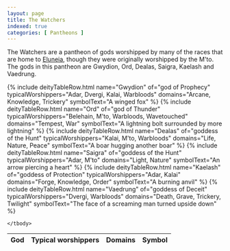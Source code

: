 ```yaml
---
layout: page
title: The Watchers
indexed: true
categories: [ Pantheons ]
---
```


The Watchers are a pantheon of gods worshipped by many of the races that are home to [Eluneia](/locations/eluneia), though they were originally worshipped by the M'to. The gods in this pantheon are Gwydion, Ord, Dealas, Saigra, Kaelash and Vaedrung. 

<table>
    <thead>
        <tr>
            <th class="text-center">God</th>
            <th class="text-center">Typical worshippers</th>
            <th class="text-center">Domains</th>
            <th class="text-center">Symbol</th>
        </tr>
    </thead>
    <tbody>
    {% include deityTableRow.html 
                name="Gwydion" 
                of="god of Prophecy" 
                typicalWorshippers="Adar, Dvergi, Kalai, Warbloods" 
                domains="Arcane, Knowledge, Trickery" 
                symbolText="A winged fox" %}
    {% include deityTableRow.html 
                name="Ord" 
                of="god of Thunder" 
                typicalWorshippers="Belehain, M'to, Warbloods, Wavetouched" 
                domains="Tempest, War" 
                symbolText="A lightning bolt surrounded by more lightning" %}
    {% include deityTableRow.html 
                name="Dealas" 
                of="goddess of the Hunt" 
                typicalWorshippers="Kalai, M'to, Warbloods" 
                domains="Life, Nature, Peace" 
                symbolText="A boar hugging another boar" %}
    {% include deityTableRow.html 
                name="Saigra" 
                of="goddess of the Hunt" 
                typicalWorshippers="Adar, M'to" 
                domains="Light, Nature" 
                symbolText="An arrow piercing a heart" %}
    {% include deityTableRow.html 
                name="Kaelash" 
                of="goddess of Protection" 
                typicalWorshippers="Adar, Kalai" 
                domains="Forge, Knowledge, Order" 
                symbolText="A burning anvil" %}
    {% include deityTableRow.html 
                name="Vaedrung" 
                of="goddess of Deceit" 
                typicalWorshippers="Dvergi, Warbloods" 
                domains="Death, Grave, Trickery, Twilight" 
                symbolText="The face of a screaming man turned upside down" %}

    </tbody>
</table>

